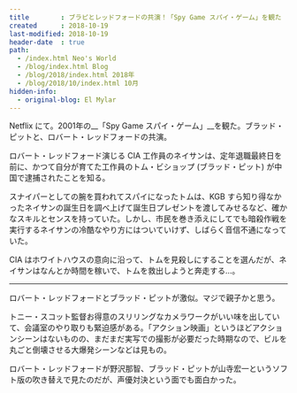 ```yaml
---
title        : ブラピとレッドフォードの共演！「Spy Game スパイ・ゲーム」を観た
created      : 2018-10-19
last-modified: 2018-10-19
header-date  : true
path:
  - /index.html Neo's World
  - /blog/index.html Blog
  - /blog/2018/index.html 2018年
  - /blog/2018/10/index.html 10月
hidden-info:
  - original-blog: El Mylar
---
```


Netflix にて。2001年の__「Spy Game スパイ・ゲーム」__を観た。ブラッド・ピットと、ロバート・レッドフォードの共演。

ロバート・レッドフォード演じる CIA 工作員のネイサンは、定年退職最終日を前に、かつて自分が育てた工作員のトム・ビショップ (ブラッド・ピット) が中国で逮捕されたことを知る。

スナイパーとしての腕を買われてスパイになったトムは、KGB すら知り得なかったネイサンの誕生日を調べ上げて誕生日プレゼントを渡してみせるなど、確かなスキルとセンスを持っていた。しかし、市民を巻き添えにしてでも暗殺作戦を実行するネイサンの冷酷なやり方にはついていけず、しばらく音信不通になっていた。

CIA はホワイトハウスの意向に沿って、トムを見殺しにすることを選んだが、ネイサンはなんとか時間を稼いで、トムを救出しようと奔走する…。

---

ロバート・レッドフォードとブラッド・ピットが激似。マジで親子かと思う。

トニー・スコット監督お得意のスリリングなカメラワークがいい味を出していて、会議室のやり取りも緊迫感がある。「アクション映画」というほどアクションシーンはないものの、まだまだ実写での撮影が必要だった時期なので、ビルを丸ごと倒壊させる大爆発シーンなどは見もの。

ロバート・レッドフォードが野沢那智、ブラッド・ピットが山寺宏一というソフト版の吹き替えで見たのだが、声優対決という面でも面白かった。
